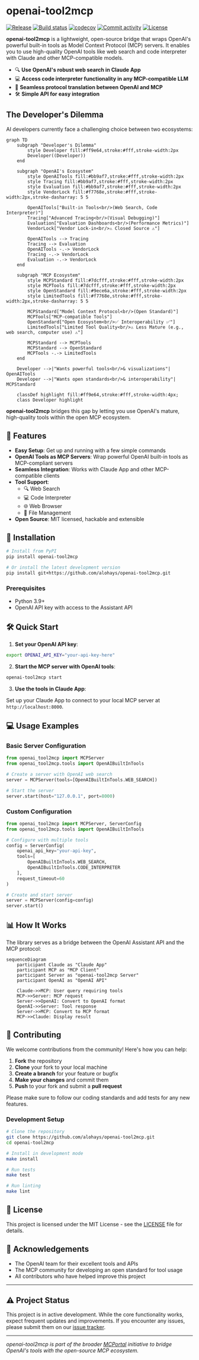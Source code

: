 # openai-tool2mcp

[![Release](https://img.shields.io/github/v/release/alohays/openai-tool2mcp)](https://img.shields.io/github/v/release/alohays/openai-tool2mcp)
[![Build status](https://img.shields.io/github/actions/workflow/status/alohays/openai-tool2mcp/main.yml?branch=main)](https://github.com/alohays/openai-tool2mcp/actions/workflows/main.yml?query=branch%3Amain)
[![codecov](https://codecov.io/gh/alohays/openai-tool2mcp/branch/main/graph/badge.svg)](https://codecov.io/gh/alohays/openai-tool2mcp)
[![Commit activity](https://img.shields.io/github/commit-activity/m/alohays/openai-tool2mcp)](https://img.shields.io/github/commit-activity/m/alohays/openai-tool2mcp)
[![License](https://img.shields.io/github/license/alohays/openai-tool2mcp)](https://img.shields.io/github/license/alohays/openai-tool2mcp)

**openai-tool2mcp** is a lightweight, open-source bridge that wraps OpenAI's powerful built-in tools as Model Context Protocol (MCP) servers. It enables you to use high-quality OpenAI tools like web search and code interpreter with Claude and other MCP-compatible models.

- 🔍 **Use OpenAI's robust web search in Claude App**
- 💻 **Access code interpreter functionality in any MCP-compatible LLM**
- 🔄 **Seamless protocol translation between OpenAI and MCP**
- 🛠️ **Simple API for easy integration**

## The Developer's Dilemma

AI developers currently face a challenging choice between two ecosystems:

```mermaid
graph TD
    subgraph "Developer's Dilemma"
        style Developer fill:#ff9e64,stroke:#fff,stroke-width:2px
        Developer((Developer))
    end

    subgraph "OpenAI's Ecosystem"
        style OpenAITools fill:#bb9af7,stroke:#fff,stroke-width:2px
        style Tracing fill:#bb9af7,stroke:#fff,stroke-width:2px
        style Evaluation fill:#bb9af7,stroke:#fff,stroke-width:2px
        style VendorLock fill:#f7768e,stroke:#fff,stroke-width:2px,stroke-dasharray: 5 5

        OpenAITools["Built-in Tools<br/>(Web Search, Code Interpreter)"]
        Tracing["Advanced Tracing<br/>(Visual Debugging)"]
        Evaluation["Evaluation Dashboards<br/>(Performance Metrics)"]
        VendorLock["Vendor Lock-in<br/>⚠️ Closed Source ⚠️"]

        OpenAITools --> Tracing
        Tracing --> Evaluation
        OpenAITools -.-> VendorLock
        Tracing -.-> VendorLock
        Evaluation -.-> VendorLock
    end

    subgraph "MCP Ecosystem"
        style MCPStandard fill:#7dcfff,stroke:#fff,stroke-width:2px
        style MCPTools fill:#7dcfff,stroke:#fff,stroke-width:2px
        style OpenStandard fill:#9ece6a,stroke:#fff,stroke-width:2px
        style LimitedTools fill:#f7768e,stroke:#fff,stroke-width:2px,stroke-dasharray: 5 5

        MCPStandard["Model Context Protocol<br/>(Open Standard)"]
        MCPTools["MCP-compatible Tools"]
        OpenStandard["Open Ecosystem<br/>✅ Interoperability ✅"]
        LimitedTools["Limited Tool Quality<br/>⚠️ Less Mature (e.g., web search, computer use) ⚠️"]

        MCPStandard --> MCPTools
        MCPStandard --> OpenStandard
        MCPTools -.-> LimitedTools
    end

    Developer -->|"Wants powerful tools<br/>& visualizations"| OpenAITools
    Developer -->|"Wants open standards<br/>& interoperability"| MCPStandard

    classDef highlight fill:#ff9e64,stroke:#fff,stroke-width:4px;
    class Developer highlight
```

**openai-tool2mcp** bridges this gap by letting you use OpenAI's mature, high-quality tools within the open MCP ecosystem.

## 🌟 Features

- **Easy Setup**: Get up and running with a few simple commands
- **OpenAI Tools as MCP Servers**: Wrap powerful OpenAI built-in tools as MCP-compliant servers
- **Seamless Integration**: Works with Claude App and other MCP-compatible clients
- **Tool Support**:
  - 🔍 Web Search
  - 💻 Code Interpreter
  - 🌐 Web Browser
  - 📁 File Management
- **Open Source**: MIT licensed, hackable and extensible

## 🚀 Installation

```bash
# Install from PyPI
pip install openai-tool2mcp

# Or install the latest development version
pip install git+https://github.com/alohays/openai-tool2mcp.git
```

### Prerequisites

- Python 3.9+
- OpenAI API key with access to the Assistant API

## 🛠️ Quick Start

1. **Set your OpenAI API key**:

```bash
export OPENAI_API_KEY="your-api-key-here"
```

2. **Start the MCP server with OpenAI tools**:

```bash
openai-tool2mcp start
```

3. **Use the tools in Claude App**:

Set up your Claude App to connect to your local MCP server at `http://localhost:8000`.

## 💻 Usage Examples

### Basic Server Configuration

```python
from openai_tool2mcp import MCPServer
from openai_tool2mcp.tools import OpenAIBuiltInTools

# Create a server with OpenAI web search
server = MCPServer(tools=[OpenAIBuiltInTools.WEB_SEARCH])

# Start the server
server.start(host="127.0.0.1", port=8000)
```

### Custom Configuration

```python
from openai_tool2mcp import MCPServer, ServerConfig
from openai_tool2mcp.tools import OpenAIBuiltInTools

# Configure with multiple tools
config = ServerConfig(
    openai_api_key="your-api-key",
    tools=[
        OpenAIBuiltInTools.WEB_SEARCH,
        OpenAIBuiltInTools.CODE_INTERPRETER
    ],
    request_timeout=60
)

# Create and start server
server = MCPServer(config=config)
server.start()
```

## 📊 How It Works

The library serves as a bridge between the OpenAI Assistant API and the MCP protocol:

```mermaid
sequenceDiagram
    participant Claude as "Claude App"
    participant MCP as "MCP Client"
    participant Server as "openai-tool2mcp Server"
    participant OpenAI as "OpenAI API"

    Claude->>MCP: User query requiring tools
    MCP->>Server: MCP request
    Server->>OpenAI: Convert to OpenAI format
    OpenAI->>Server: Tool response
    Server->>MCP: Convert to MCP format
    MCP->>Claude: Display result
```

## 🤝 Contributing

We welcome contributions from the community! Here's how you can help:

1. **Fork** the repository
2. **Clone** your fork to your local machine
3. **Create a branch** for your feature or bugfix
4. **Make your changes** and commit them
5. **Push** to your fork and submit a **pull request**

Please make sure to follow our coding standards and add tests for any new features.

### Development Setup

```bash
# Clone the repository
git clone https://github.com/alohays/openai-tool2mcp.git
cd openai-tool2mcp

# Install in development mode
make install

# Run tests
make test

# Run linting
make lint
```

## 📄 License

This project is licensed under the MIT License - see the [LICENSE](LICENSE) file for details.

## 🙏 Acknowledgements

- The OpenAI team for their excellent tools and APIs
- The MCP community for developing an open standard for tool usage
- All contributors who have helped improve this project

---

## ⚠️ Project Status

This project is in active development. While the core functionality works, expect frequent updates and improvements. If you encounter any issues, please submit them on our [issue tracker](https://github.com/alohays/openai-tool2mcp/issues).

---

_openai-tool2mcp is part of the broader [MCPortal](https://github.com/alohays/mcportal) initiative to bridge OpenAI's tools with the open-source MCP ecosystem._
